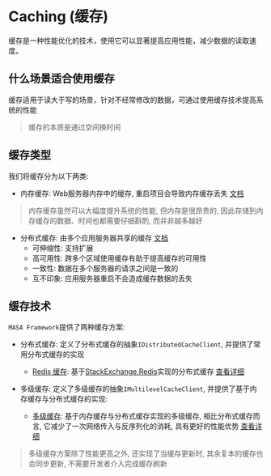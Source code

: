 # Caching (缓存)

缓存是一种性能优化的技术，使用它可以显著提高应用性能，减少数据的读取速度。

## 什么场景适合使用缓存

缓存适用于读大于写的场景，针对不经常修改的数据，可通过使用缓存技术提高系统的性能

> 缓存的本质是通过空间换时间 

## 缓存类型

我们将缓存分为以下两类:

* 内存缓存: Web服务器内存中的缓存, 重启项目会导致内存缓存丢失 [文档](https://learn.microsoft.com/zh-cn/aspnet/core/performance/caching/memory)

> 内存缓存虽然可以大幅度提升系统的性能, 但内存是很昂贵的, 因此存储到内存缓存的数据、时间也都需要仔细斟酌, 而并非越多越好

* 分布式缓存: 由多个应用服务器共享的缓存 [文档](https://learn.microsoft.com/zh-cn/aspnet/core/performance/caching/distributed)
  * 可伸缩性: 支持扩展
  * 高可用性: 跨多个区域使用缓存有助于提高缓存的可用性
  * 一致性: 数据在多个服务器的请求之间是一致的
  * 互不印象: 应用服务器重启不会造成缓存数据的丢失

## 缓存技术

`MASA Framework`提供了两种缓存方案:

* 分布式缓存: 定义了分布式缓存的抽象`IDistributedCacheClient`, 并提供了常用分布式缓存的实现
  * [Redis 缓存](https://www.nuget.org/packages/Masa.Contrib.Caching.Distributed.StackExchangeRedis): 基于[StackExchange.Redis](https://github.com/StackExchange/StackExchange.Redis)实现的分布式缓存 [查看详细](/framework/building-blocks/caching/stackexchange-redis)

* 多级缓存: 定义了多级缓存的抽象`IMultilevelCacheClient`, 并提供了基于内存缓存与分布式缓存的实现:
  * [多级缓存](https://www.nuget.org/packages/Masa.Contrib.Caching.MultilevelCache): 基于内存缓存与分布式缓存实现的多级缓存, 相比分布式缓存而言, 它减少了一次网络传入与反序列化的消耗, 具有更好的性能优势 [查看详细](/framework/building-blocks/caching/multilevel-cache)

> 多级缓存方案除了性能更高之外, 还实现了当缓存更新时, 其余复本的缓存也会同步更新, 不需要开发者介入完成缓存刷新




[//]: # (## 使用)

[//]: # ()
[//]: # (以分布式缓存`StackExchange.Redis`为例:)

[//]: # ()
[//]: # (1. 安装`Masa.Contrib.Caching.Distributed.StackExchangeRedis`)

[//]: # ()
[//]: # (``` powershell)

[//]: # (dotnet add package Masa.Contrib.Caching.Distributed.StackExchangeRedis)

[//]: # (```)

[//]: # ()
[//]: # (2. 配置`Redis`信息, 修改`appsettings.json`)

[//]: # ()
[//]: # (``` appsettings.json)

[//]: # ({)

[//]: # (    "RedisConfig":{)

[//]: # (        "Servers":[)

[//]: # (            {)

[//]: # (                "Host":"localhost",)

[//]: # (                "Port":6379)

[//]: # (            })

[//]: # (        ],)

[//]: # (        "DefaultDatabase":3,)

[//]: # (        "ConnectionPoolSize":10)

[//]: # (    })

[//]: # (})

[//]: # (```)

[//]: # ()
[//]: # (3. 注册分布式缓存，并使用Redis缓存，修改`Program`)

[//]: # ()
[//]: # (```csharp)

[//]: # (builder.Services.AddDistributedCache&#40;distributedCacheOptions =>)

[//]: # ({)

[//]: # (    distributedCacheOptions.UseStackExchangeRedisCache&#40;&#41;;//使用分布式Redis缓存, 默认使用本地`RedisConfig`节点的配置)

[//]: # (}&#41;;)

[//]: # (```)

[//]: # ()
[//]: # (4. 新建`User`类，用于接收、存储用户信息使用)

[//]: # ()
[//]: # (```csharp)

[//]: # (public class User)

[//]: # ({)

[//]: # (    public string Name { get; set; })

[//]: # ()
[//]: # (    public int Age { get; set; })

[//]: # (})

[//]: # (```)

[//]: # ()
[//]: # (5. 如何使用IDistributedCacheClient，修改Program.cs)

[//]: # ()
[//]: # (仅当`name`为`string.Empty`或者当前项目仅存在一个分布式缓存客户端时, 可直接由DI获取，否则需要通过`IDistributedCacheClientFactory` &#40;分布式缓存工厂&#41; 根据`name`获取)

[//]: # ()
[//]: # (* 设置缓存)

[//]: # ()
[//]: # (```csharp)

[//]: # (app.MapPost&#40;"/set/{id}", async &#40;IDistributedCacheClient distributedCacheClient, [FromRoute] string id, [FromBody] User user&#41; =>)

[//]: # ({)

[//]: # (    await distributedCacheClient.SetAsync&#40;id, user&#41;;)

[//]: # (    return Results.Accepted&#40;&#41;;)

[//]: # (}&#41;;)

[//]: # ()
[//]: # (* 获取缓存)

[//]: # ()
[//]: # (```csharp)

[//]: # (app.MapGet&#40;"/get/{id}", async &#40;IDistributedCacheClient distributedCacheClient, [FromRoute] string id&#41; =>)

[//]: # ({)

[//]: # (    var value = await distributedCacheClient.GetAsync<User>&#40;id&#41;;)

[//]: # (    return Results.Ok&#40;value&#41;;)

[//]: # (}&#41;;)

[//]: # (```)

[//]: # ()
[//]: # (## 规则)

[//]: # ()
[//]: # (### 缓存Key规则)

[//]: # ()
[//]: # (* None: 1 &#40;不处理&#41;)

[//]: # (* TypeName: 2 &#40;由缓存值的类型与传入缓存Key组合而成 **默认**&#41;)

[//]: # (  * 实际的缓存Key = $"{GetTypeName&#40;T&#41;}.{传入缓存Key}")

[//]: # (* TypeAlias: 3 &#40;TypeName的升级版, 为每个TypeName指定`别名`, 缩减最后形成的`缓存Key`长度&#41;)

[//]: # (  * 实际的缓存Key = ${TypeAliasName}{:}{key})

[//]: # ()
[//]: # (### 缓存Key规则优先级)

[//]: # ()
[//]: # (自定义规则 > 全局缓存Key规则)

[//]: # ()
[//]: # (1. 注册分布式缓存时指定`CacheKeyType`为`None`)

[//]: # ()
[//]: # (注册分布式缓存指定的`CacheKeyType`为全局缓存Key规则, 设置使用当前分布式缓存客户端时, 默认传入的缓存key即为最终的缓存Key)

[//]: # ()
[//]: # (```csharp)

[//]: # (builder.Services.AddDistributedCache&#40;distributedCacheOptions =>)

[//]: # ({)

[//]: # (    distributedCacheOptions.UseStackExchangeRedisCache&#40;options =>)

[//]: # (    {)

[//]: # (        options.Servers = new List<RedisServerOptions>&#40;&#41;)

[//]: # (        {)

[//]: # (            new&#40;"localhost", 6379&#41;)

[//]: # (        };)

[//]: # (        options.DefaultDatabase = 3;)

[//]: # (        options.ConnectionPoolSize = 10;)

[//]: # (        options.GlobalCacheOptions = new CacheOptions&#40;&#41;)

[//]: # (        {)

[//]: # (            CacheKeyType = CacheKeyType.None //可以全局禁用缓存Key格式化处理)

[//]: # (        };)

[//]: # (    }&#41;;)

[//]: # (}&#41;;)

[//]: # (```)

[//]: # ()
[//]: # (2. 为当前调用使用指定缓存Key规则)

[//]: # ()
[//]: # (```csharp)

[//]: # (var value = await distributedCacheClient.GetAsync<User>&#40;id, options =>)

[//]: # ({)

[//]: # (    options.CacheKeyType = CacheKeyType.TypeName;)

[//]: # (}&#41;;)

[//]: # (```)

[//]: # ()
[//]: # (> 虽然设置了全局缓存Key规则为`None`, 但由于当前方法指定了缓存Key规则, 则当前方法使用的全局缓存Key为: TypeName, 即最终的缓存Key为: $"{GetTypeName&#40;T&#41;}.{传入缓存Key}")

[//]: # ()
[//]: # ()
[//]: # (## 源码解读)

[//]: # ()
[//]: # (### 分布式缓存客户端)

[//]: # ()
[//]: # (`IDistributedCacheClient`被用来管理分布式缓存, 它提供了以下方法: )

[//]: # ()
[//]: # (> 分布式缓存中实际执行的缓存Key与传入的缓存Key不一定是相同的, 它受到全局配置的`CacheKeyType`以及当前方法传入`CacheKeyType`以及缓存Key三者共同决定 [查看规则]&#40;#缓存Key规则优先级&#41;)

[//]: # ()
[//]: # (① 需要重新计算缓存Key的方法)

[//]: # ()
[//]: # (* `Get<T>`、`GetAsync<T>`: 根据缓存Key返回类型为`T`的结果 &#40;如果缓存不存在，则返回Null&#41;)

[//]: # (* `GetList<T>`、`GetListAsync<T>`: 根据缓存Key集合返回对应的缓存值的集合 &#40;针对不存在的缓存key，其值返回Null&#41;)

[//]: # (* `GetOrSet<T>`、`GetOrSetAsync<T>`: 如果在缓存中找到，则返回类型为`T`的结果，如果缓存未找到，则执行`Setter`，并返回`Setter`的结果)

[//]: # (* `Set<T>`、`SetAsync<T>`: 将指定的缓存Key以及缓存值添加到缓存)

[//]: # (* `SetList<T>`、`SetListAsync<T>`: 将指定的缓存Key、Value集合添加缓存)

[//]: # (* `Remove<T>`、`RemoveAsync<T>`: 将指定的缓存Key &#40;缓存Key集合&#41; 从缓存中移除)

[//]: # (* `Refresh<T>`、`RefreshAsync<T>`: 刷新指定的缓存Key &#40;缓存Key集合&#41; 的生命周期)

[//]: # (  * 适用于未被删除、绝对过期时间没有到，但相对过期时间快到的缓存 &#40;延长滑动过期时间&#41;)

[//]: # (* `Exists<T>`、`ExistsAsync<T>`: 如果在缓存中找到，则返回true，否则返回false)

[//]: # (* `GetKeys<T>`、`GetKeysAsync<T>`: 根据key pattern 得到符合规则的所有缓存Key)

[//]: # (* `GetByKeyPattern<T>`、`GetByKeyPatternAsync<T>`: 根据key pattern 得到符合规则的所有缓存Key、Value集合)

[//]: # (* `HashIncrementAsync`: 将指定的缓存Key的值增加Value，并返回增长后的结果)

[//]: # (* `HashDecrementAsync`: 将指定的缓存Key的值减少Value，并返回减少后的结果)

[//]: # (  * 支持设置最小的Value，避免减少后的值低于设置的最小值，执行失败则返回: -1)

[//]: # (* `KeyExpire<T>`、`KeyExpireAsync<T>`: 设置缓存Key的生命周期)

[//]: # ()
[//]: # (② 传入缓存Key即为实际缓存Key的方法)

[//]: # ()
[//]: # (* `Remove`、`RemoveAsync`: 将指定的缓存Key &#40;缓存Key集合&#41; 从缓存中移除)

[//]: # (* `Refresh`、`RefreshAsync`: 刷新指定的缓存Key &#40;缓存Key集合&#41; 的生命周期)

[//]: # (  * 适用于未被删除、绝对过期时间没有到，但相对过期时间快到的缓存)

[//]: # (* `Exists`、`ExistsAsync`: 如果在缓存中找到，则返回true，否则返回false)

[//]: # (* `GetKeys`、`GetKeysAsync`: 根据key pattern 得到符合规则的所有缓存Key)

[//]: # (  * 例: 传入User*，可得到缓存中以User开头的所有缓存Key)

[//]: # (* `KeyExpire`、`KeyExpireAsync`: 设置缓存Key的生命周期)

[//]: # ()
[//]: # (### 多级缓存客户端)

[//]: # ()
[//]: # (`IMultilevelCacheClient`被用来管理多级缓存, 它提供了以下方法: )

[//]: # ()
[//]: # (多级缓存客户端, 基于分布式缓存以及内存缓存组合而成, 当触发`Set`、`Remove`方法后)

[//]: # ()
[//]: # (> 本机内存缓存更新 -> 分布式缓存更新 -> 其它副本内存缓存更新)

[//]: # ()
[//]: # (* `Get<T>`、`GetAsync<T>`: 根据缓存Key返回类型为`T`的结果 &#40;如果缓存不存在，则返回Null&#41; &#40;支持监控缓存变更&#41;)

[//]: # (* `GetList<T>`、`GetListAsync<T>`: 根据缓存Key集合返回对应的缓存值的集合 &#40;针对不存在的缓存key，其值返回Null&#41;)

[//]: # (* `GetOrSet<T>`、`GetOrSetAsync<T>`: 如果在缓存中找到，则返回类型为`T`的结果，如果缓存未找到，则执行`Setter`，并返回`Setter`的结果)

[//]: # (* `Set<T>`、`SetAsync<T>`: 将指定的缓存Key以及缓存值添加到缓存)

[//]: # (* `SetList<T>`、`SetListAsync<T>`: 将指定的缓存Key、Value集合添加缓存)

[//]: # (* `Remove<T>`、`RemoveAsync<T>`: 将指定的缓存Key &#40;缓存Key集合&#41; 从缓存中移除)

[//]: # (* `Refresh<T>`、`RefreshAsync<T>`: 刷新指定的缓存Key &#40;缓存Key集合&#41; 的生命周期)

[//]: # (  * 适用于未被删除、绝对过期时间没有到，但相对过期时间快到的缓存 &#40;延长滑动过期时间&#41;)

[//]: # ()
[//]: # (### 分布式缓存工厂)

[//]: # ()
[//]: # (`IDistributedCacheClientFactory`被用来创建指定`name`的分布式缓存客户端, 它提供了以下方法: )

[//]: # ()
[//]: # (* Create： 创建指定`name`的`分布式缓存客户端`)

[//]: # ()
[//]: # (### 多级缓存工厂)

[//]: # ()
[//]: # (`IMultilevelCacheClientFactory`被用来创建指定`name`的多级缓存缓存客户端, 它提供了以下方法: )

[//]: # ()
[//]: # (* Create: 返回指定`name`的`多级缓存客户端`)